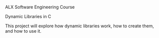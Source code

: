 ALX Software Engineering Course

Dynamic Libraries in C

This project will explore how dynamic libraries work, how to create them, and how to use it.


